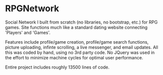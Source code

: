 # RPGNetwork
Social Network I built from scratch (no libraries, no bootstrap, etc.) for RPG games. Site functions much like a standard dating website connecting 'Players' and 'Games'.
 
Features include profile/game creation, profile/game search functions, picture uploading, infinte scrolling, a live messenger, and email updates. All this was coded by hand, using no 3rd party code. No JQuery was used in the effort to minimize machine cycles for optimal user performance.

Entire project includes roughly 13500 lines of code.
